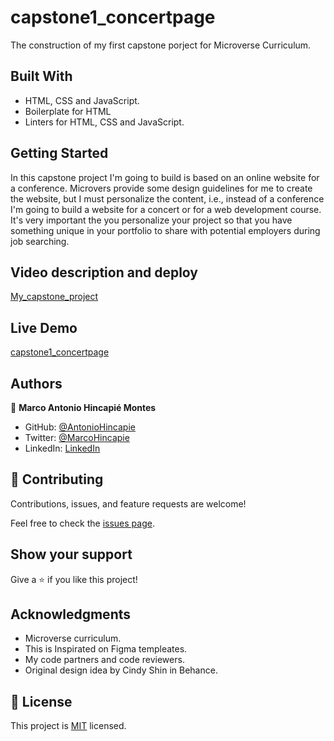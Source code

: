 # capstone1_concertpage

The construction of my first capstone porject for Microverse Curriculum.

## Built With

- HTML, CSS and JavaScript.
- Boilerplate for HTML
- Linters for HTML, CSS and JavaScript.

## Getting Started

In this capstone project I'm going to build is based on an online website for a conference. Microvers provide some design guidelines for me to create the website, but I must personalize the content, i.e., instead of a conference I'm going to build a website for a concert or for a web development course. It's very important the you personalize your project so that you have something unique in your portfolio to share with potential employers during job searching.

## Video description and deploy

[My_capstone_project](https://www.loom.com/share/d58a12d387bf4922b6e324b8c01c7e6a)

## Live Demo

[capstone1_concertpage](https://antoniohincapie.github.io/capstone1_concertpage/)

## Authors

👤 **Marco Antonio Hincapié Montes**

- GitHub: [@AntonioHincapie](https://github.com/AntonioHincapie)
- Twitter: [@MarcoHincapie](https://twitter.com/MarcoHincapie)
- LinkedIn: [LinkedIn](https://www.linkedin.com/in/marco-hincapi%C3%A9-7a76751a3/)

## 🤝 Contributing

Contributions, issues, and feature requests are welcome!

Feel free to check the [issues page](../../issues/).

## Show your support

Give a ⭐️ if you like this project!

## Acknowledgments

- Microverse curriculum.
- This is Inspirated on Figma templeates.
- My code partners and code reviewers.
- Original design idea by Cindy Shin in Behance.

## 📝 License

This project is [MIT](./MIT.md) licensed.

